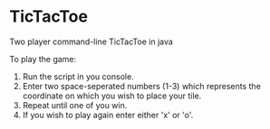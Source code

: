 # TicTacToe
Two player command-line TicTacToe in java

To play the game:
1. Run the script in you console.
2. Enter two space-seperated numbers (1-3) which represents the coordinate on which you wish to place your tile.
3. Repeat until one of you win.
4. If you wish to play again enter either 'x' or 'o'.
